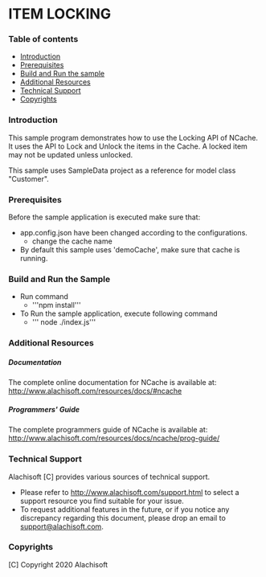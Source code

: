 # ITEM LOCKING

### Table of contents

* [Introduction](#introduction)
* [Prerequisites](#prerequisites)
* [Build and Run the sample](#build-and-run-the-sample)
* [Additional Resources](#additional-resources)
* [Technical Support](#technical-support)
* [Copyrights](#copyrights)

### Introduction

This sample program demonstrates how to use the Locking API of NCache. 
It uses the API to Lock and Unlock the items in the Cache.
A locked item may not be updated unless unlocked.

This sample uses SampleData project as a reference for model class "Customer".

### Prerequisites

Before the sample application is executed make sure that:

- app.config.json have been changed according to the configurations. 
	- change the cache name
- By default this sample uses 'demoCache', make sure that cache is running. 

### Build and Run the Sample
    
- Run command 
	- '''npm install'''
- To Run the sample application, execute following command
	- ''' node ./index.js'''  
### Additional Resources

##### Documentation
The complete online documentation for NCache is available at:
http://www.alachisoft.com/resources/docs/#ncache

##### Programmers' Guide
The complete programmers guide of NCache is available at:
http://www.alachisoft.com/resources/docs/ncache/prog-guide/

### Technical Support

Alachisoft [C] provides various sources of technical support. 

- Please refer to http://www.alachisoft.com/support.html to select a support resource you find suitable for your issue.
- To request additional features in the future, or if you notice any discrepancy regarding this document, please drop an email to [support@alachisoft.com](mailto:support@alachisoft.com).

### Copyrights

[C] Copyright 2020 Alachisoft 